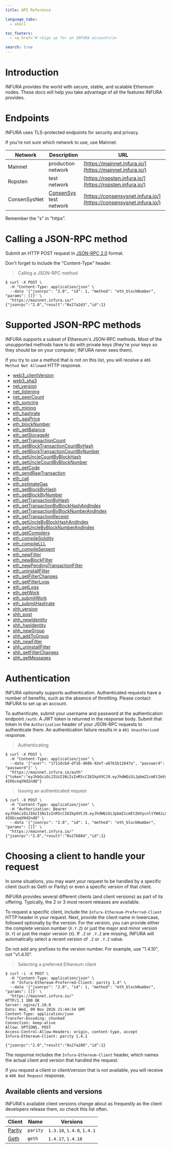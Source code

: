 ```yaml
---
title: API Reference

language_tabs:
  - shell

toc_footers:
  - <a href='#'>Sign up for an INFURA account</a>

search: true
---
```


# Introduction

INFURA provides the world with secure, stable, and scalable Ethereum nodes. These docs will help you take advantage of all the features INFURA provides.

# Endpoints

INFURA uses TLS-protected endpoints for security and privacy.

If you're not sure which network to use, use Mainnet.

Network      | Description                                      | URL
-------------|--------------------------------------------------|-------------------------------------------------------------------
Mainnet      | production network                               | [https://mainnet.infura.io/](https://mainnet.infura.io/)
Ropsten      | test network                                     | [https://ropsten.infura.io/](https://ropsten.infura.io/)
ConsenSysNet | [ConsenSys](https://consensys.net/) test network | [https://consensysnet.infura.io/](https://consensysnet.infura.io/)

<aside class="notice">
Remember the "s" in "https".
</aside>

# Calling a JSON-RPC method

Submit an HTTP POST request in [JSON-RPC 2.0](http://www.jsonrpc.org/specification) format.

<aside class="notice">
Don't forget to include the "Content-Type" header.
</aside>

> Calling a JSON-RPC method

```shell
$ curl -X POST \
  -H "Content-Type: application/json" \
  --data '{"jsonrpc": "2.0", "id": 1, "method": "eth_blockNumber", "params": []}' \
  "https://mainnet.infura.io/"
{"jsonrpc":"2.0","result":"0x27a2d3","id":1}
```

# Supported JSON-RPC methods

INFURA supports a subset of Ethereum's JSON-RPC methods. Most of the unsupported methods have to do with private keys (they're your keys so they should be on your computer; INFURA never sees them).

If you try to use a method that is not on this list, you will receive a `405 Method Not Allowed` HTTP response.

* [web3_clientVersion](https://github.com/ethereum/wiki/wiki/JSON-RPC#web3_clientversion)
* [web3_sha3](https://github.com/ethereum/wiki/wiki/JSON-RPC#web3_sha3)
* [net_version](https://github.com/ethereum/wiki/wiki/JSON-RPC#net_version)
* [net_listening](https://github.com/ethereum/wiki/wiki/JSON-RPC#net_listening)
* [net_peerCount](https://github.com/ethereum/wiki/wiki/JSON-RPC#net_peerCount)
* [eth_syncing](https://github.com/ethereum/wiki/wiki/JSON-RPC#eth_syncing)
* [eth_mining](https://github.com/ethereum/wiki/wiki/JSON-RPC#eth_mining)
* [eth_hashrate](https://github.com/ethereum/wiki/wiki/JSON-RPC#eth_hashrate)
* [eth_gasPrice](https://github.com/ethereum/wiki/wiki/JSON-RPC#eth_gasPrice)
* [eth_blockNumber](https://github.com/ethereum/wiki/wiki/JSON-RPC#eth_blockNumber)
* [eth_getBalance](https://github.com/ethereum/wiki/wiki/JSON-RPC#eth_getBalance)
* [eth_getStorageAt](https://github.com/ethereum/wiki/wiki/JSON-RPC#eth_getStorageAt)
* [eth_getTransactionCount](https://github.com/ethereum/wiki/wiki/JSON-RPC#eth_getTransactionCount)
* [eth_getBlockTransactionCountByHash](https://github.com/ethereum/wiki/wiki/JSON-RPC#eth_getBlockTransactionCountByHash)
* [eth_getBlockTransactionCountByNumber](https://github.com/ethereum/wiki/wiki/JSON-RPC#eth_getBlockTransactionCountByNumber)
* [eth_getUncleCountByBlockHash](https://github.com/ethereum/wiki/wiki/JSON-RPC#eth_getUncleCountByBlockHash)
* [eth_getUncleCountByBlockNumber](https://github.com/ethereum/wiki/wiki/JSON-RPC#eth_getUncleCountByBlockNumber)
* [eth_getCode](https://github.com/ethereum/wiki/wiki/JSON-RPC#eth_getCode)
* [eth_sendRawTransaction](https://github.com/ethereum/wiki/wiki/JSON-RPC#eth_sendRawTransaction)
* [eth_call](https://github.com/ethereum/wiki/wiki/JSON-RPC#eth_call)
* [eth_estimateGas](https://github.com/ethereum/wiki/wiki/JSON-RPC#eth_estimateGas)
* [eth_getBlockByHash](https://github.com/ethereum/wiki/wiki/JSON-RPC#eth_getBlockByHash)
* [eth_getBlockByNumber](https://github.com/ethereum/wiki/wiki/JSON-RPC#eth_getBlockByNumber)
* [eth_getTransactionByHash](https://github.com/ethereum/wiki/wiki/JSON-RPC#eth_getTransactionByHash)
* [eth_getTransactionByBlockHashAndIndex](https://github.com/ethereum/wiki/wiki/JSON-RPC#eth_getTransactionByBlockHashAndIndex)
* [eth_getTransactionByBlockNumberAndIndex](https://github.com/ethereum/wiki/wiki/JSON-RPC#eth_getTransactionByBlockNumberAndIndex)
* [eth_getTransactionReceipt](https://github.com/ethereum/wiki/wiki/JSON-RPC#eth_getTransactionReceipt)
* [eth_getUncleByBlockHashAndIndex](https://github.com/ethereum/wiki/wiki/JSON-RPC#eth_getUncleByBlockHashAndIndex)
* [eth_getUncleByBlockNumberAndIndex](https://github.com/ethereum/wiki/wiki/JSON-RPC#eth_getUncleByBlockNumberAndIndex)
* [eth_getCompilers](https://github.com/ethereum/wiki/wiki/JSON-RPC#eth_getCompilers)
* [eth_compileSolidity](https://github.com/ethereum/wiki/wiki/JSON-RPC#eth_compileSolidity)
* [eth_compileLLL](https://github.com/ethereum/wiki/wiki/JSON-RPC#eth_compileLLL)
* [eth_compileSerpent](https://github.com/ethereum/wiki/wiki/JSON-RPC#eth_compileSerpent)
* [eth_newFilter](https://github.com/ethereum/wiki/wiki/JSON-RPC#eth_newFilter)
* [eth_newBlockFilter](https://github.com/ethereum/wiki/wiki/JSON-RPC#eth_newBlockFilter)
* [eth_newPendingTransactionFilter](https://github.com/ethereum/wiki/wiki/JSON-RPC#eth_newPendingTransactionFilter)
* [eth_uninstallFilter](https://github.com/ethereum/wiki/wiki/JSON-RPC#eth_uninstallFilter)
* [eth_getFilterChanges](https://github.com/ethereum/wiki/wiki/JSON-RPC#eth_getFilterChanges)
* [eth_getFilterLogs](https://github.com/ethereum/wiki/wiki/JSON-RPC#eth_getFilterLogs)
* [eth_getLogs](https://github.com/ethereum/wiki/wiki/JSON-RPC#eth_getLogs)
* [eth_getWork](https://github.com/ethereum/wiki/wiki/JSON-RPC#eth_getWork)
* [eth_submitWork](https://github.com/ethereum/wiki/wiki/JSON-RPC#eth_submitWork)
* [eth_submitHashrate](https://github.com/ethereum/wiki/wiki/JSON-RPC#eth_submitHashrate)
* [shh_version](https://github.com/ethereum/wiki/wiki/JSON-RPC#shh_version)
* [shh_post](https://github.com/ethereum/wiki/wiki/JSON-RPC#shh_post)
* [shh_newIdentity](https://github.com/ethereum/wiki/wiki/JSON-RPC#shh_newIdentity)
* [shh_hasIdentity](https://github.com/ethereum/wiki/wiki/JSON-RPC#shh_hasIdentity)
* [shh_newGroup](https://github.com/ethereum/wiki/wiki/JSON-RPC#shh_newGroup)
* [shh_addToGroup](https://github.com/ethereum/wiki/wiki/JSON-RPC#shh_addToGroup)
* [shh_newFilter](https://github.com/ethereum/wiki/wiki/JSON-RPC#shh_newFilter)
* [shh_uninstallFilter](https://github.com/ethereum/wiki/wiki/JSON-RPC#shh_uninstallFilter)
* [shh_getFilterChanges](https://github.com/ethereum/wiki/wiki/JSON-RPC#shh_getFilterChanges)
* [shh_getMessages](https://github.com/ethereum/wiki/wiki/JSON-RPC#shh_getMessages)

# Authentication

INFURA optionally supports authentication. Authenticated requests have a number of benefits, such as the absence of throttling. Please contact INFURA to set up an account.

To authenticate, submit your username and password at the authentication endpoint `/auth`. A JWT token is returned in the response body. Submit that token in the `Authorization` header of your JSON-RPC requests to authenticate them. An authentication failure results in a `401 Unauthorized` response.

> Authenticating

```shell
$ curl -X POST \
  -H "Content-Type: application/json" \
  --data '{"user": "1711dcbd-df16-468b-92ef-a6761b12647a", "password": "password"}' \
  "https://mainnet.infura.io/auth"
{"token":"eyJhbGciOiJIUzI1NiIsInR5cCI6IkpXVCJ9.eyJhdWQiOiJpbmZ1cmEtZmVycnltYW4iLCJleHAiOjE0ODE0MDE3NzUsImlhdCI6MTQ3ODgwOTc3NSwiaXNzIjoiaW5mdXJhLWZlcnJ5bWFuIiwic3ViIjoiMTcxMWRjYmQtZGYxNi00NjhiLTkyZWYtYTY3NjFiMTI2NDdhIn0.GhR9SFWUfTFdUgMw7nXhzo6Jz7CC-4IOGceqYHd2ndQ"}
```

> Issuing an authenticated request

```shell
$ curl -X POST \
  -H "Content-Type: application/json" \
  -H "Authorization: Bearer eyJhbGciOiJIUzI1NiIsInR5cCI6IkpXVCJ9.eyJhdWQiOiJpbmZ1cmEtZmVycnltYW4iLCJleHAiOjE0ODE0MDE3NzUsImlhdCI6MTQ3ODgwOTc3NSwiaXNzIjoiaW5mdXJhLWZlcnJ5bWFuIiwic3ViIjoiMTcxMWRjYmQtZGYxNi00NjhiLTkyZWYtYTY3NjFiMTI2NDdhIn0.GhR9SFWUfTFdUgMw7nXhzo6Jz7CC-4IOGceqYHd2ndQ" \
  --data '{"jsonrpc": "2.0", "id": 1, "method": "eth_blockNumber", "params": []}' \
  "https://mainnet.infura.io/"
{"jsonrpc":"2.0","result":"0x27b884","id":1}
```

# Choosing a client to handle your request

In some situations, you may want your request to be handled by a specific client (such as Geth or Parity) or even a specific version of that client.

INFURA provides several different clients (and client versions) as part of its offering. Typically, the 2 or 3 most recent releases are available.

To request a specific client, include the `Infura-Ethereum-Preferred-Client` HTTP header in your request. Next, provide the client name in lowercase, followed optionally by the version. For the version, you can provide either the complete version number (`X.Y.Z`) or just the major and minor version (`X.Y`) or just the major version (`X`).  If `.Z` or `.Y.Z` are missing, INFURA will automatically select a recent version of `.Z` or `.Y.Z` value.

<aside class="notice">
Do not add any prefixes to the version number. For example, use "1.4.10", not "v1.4.10".
</aside>

> Selecting a preferred Ethereum client

```shell
$ curl -i -X POST \
  -H "Content-Type: application/json" \
  -H "Infura-Ethereum-Preferred-Client: parity 1.4" \
  --data '{"jsonrpc": "2.0", "id": 1, "method": "eth_blockNumber", "params": []}' \
  "https://mainnet.infura.io/"
HTTP/1.1 200 OK
Server: nginx/1.10.0
Date: Wed, 09 Nov 2016 21:44:34 GMT
Content-Type: application/json
Transfer-Encoding: chunked
Connection: keep-alive
Allow: OPTIONS, POST
Access-Control-Allow-Headers: origin, content-type, accept
Infura-Ethereum-Client: parity 1.4.1

{"jsonrpc":"2.0","result":"0x27a280","id":1}
```

The response includes the `Infura-Ethereum-Client` header, which names the actual client and version that handled the request.

If you request a client or client/version that is not available, you will receive a `400 Bad Request` response.

## Available clients and versions

<aside class="notice">
INFURA's available client versions change about as frequestly as the client developers release them, so check this list often.
</aside>

Client                                   | Name     | Versions
-----------------------------------------|----------|---------------------------
[Parity](https://ethcore.io/parity.html) | `parity` | `1.3.10`, `1.4.0`, `1.4.1`
[Geth](http://geth.ethereum.org/)        | `geth`   | `1.4.17`, `1.4.18`
